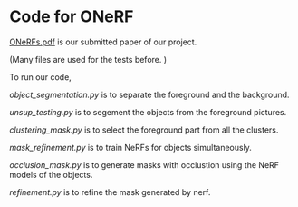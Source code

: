 # Code for ONeRF

[ONeRFs.pdf](./ONeRFs.pdf) is our submitted paper of our project. 



(Many files are used for the tests before. )

To run our code,

*object_segmentation.py* is to separate the foreground and the background.

*unsup_testing.py* is to segement the objects from the foreground pictures.

*clustering_mask.py* is to select the foreground part from all the clusters.

*mask_refinement.py* is to train NeRFs for objects simultaneously.

*occlusion_mask.py* is to generate masks with occlustion using the NeRF models of the objects.

*refinement.py* is to refine the mask generated by nerf.

